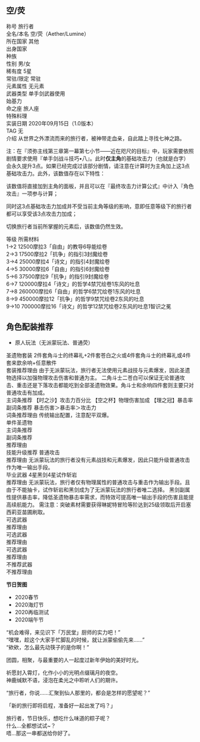 空/荧
---

  
称号 旅行者  
全名/本名 空/荧（Aether/Lumine）  
所在国家 其他  
出身国家  
种族  
性别 男/女  
稀有度 5星  
常驻/限定 常驻  
元素属性 无元素  
武器类型 单手剑武器使用  
始基力  
命之座 旅人座  
特殊料理  
实装日期 2020年09月15日（1.0版本）  
TAG 无  
介绍 从世界之外漂流而来的旅行者，被神带走血亲，自此踏上寻找七神之路。

  

注：在『须弥主线第三章第一幕第七小节——近在咫尺的目标』中，玩家需要依照剧情要求使用『单手剑战斗技巧•八』。此时**仅主角**的基础攻击力（也就是白字）会永久提升3点。如果已经完成过该部分剧情，请注意在计算时为主角加上这3点基础攻击力。此外，该数值存在以下特性：  

该数值将直接加到主角的面板，并且可以在『最终攻击力计算公式』中计入『角色攻击』一项参与计算；

同时这3点基础攻击力加成并不受当前主角等级的影响，意即任意等级下的旅行者都可以享受该3点攻击力加成；

切换旅行者当前所掌握的元素后，该数值仍然生效。

  

  
等级 所需材料  
1→2 12500摩拉3「自由」的教导6导能绘卷  
2→3 17500摩拉2「抗争」的指引3封魔绘卷  
3→4 25000摩拉4「诗文」的指引4封魔绘卷  
4→5 30000摩拉6「自由」的指引6封魔绘卷  
5→6 37500摩拉9「抗争」的指引9封魔绘卷  
6→7 120000摩拉4「诗文」的哲学4禁咒绘卷1东风的吐息  
7→8 260000摩拉6「自由」的哲学6禁咒绘卷1东风的吐息  
8→9 450000摩拉12「抗争」的哲学9禁咒绘卷2东风的吐息  
9→10 700000摩拉16「诗文」的哲学12禁咒绘卷2东风的吐息1智识之冕

角色配装推荐
------

*   原人玩法（无派蒙玩法、普通荧）

  
圣遗物套装 2件套角斗士的终幕礼+2件套苍白之火或4件套角斗士的终幕礼或4件套来歆余响+任意散件  
套装推荐理由 由于无派蒙玩法，旅行者无法使用元素战技与元素爆发，因此圣遗物选择以加强物理攻击伤害和普通为主。 二角斗士二苍白可以保证无论普通攻击、重击还是下落攻击都能吃到全部圣遗物效果。角斗士和余响四件套则主要只对普通攻击有加成。  
主词条推荐 【时之沙】攻击力百分比 【空之杯】物理伤害加成 【理之冠】暴击率  
副词条推荐 暴击伤害＞暴击率＞攻击力  
词条推荐理由 传统输出配置，注意配平双爆。  
单件圣遗物  
主词条推荐  
副词条推荐  
推荐理由  
技能升级推荐 普通攻击  
推荐理由 无派蒙玩法的旅行者没有元素战技和元素爆发，因此只能升级普通攻击作为唯一输出手段。  
毕业武器 4星黑剑4星试作斩岩  
推荐理由 无派蒙玩法，旅行者仅有物理属性的普通攻击与重击作为输出手段。且由于不能抽卡，试作斩岩和黑剑成为了无派蒙玩法的旅行者唯二选择。 黑剑副属性提供暴击率，降低圣遗物暴击率需求，而特效可提高唯一输出手段的伤害且能提高续航能力。 需注意：突破素材需要获得琳妮特冒险等阶达到25级领取后开启塞西莉亚苗圃刷取。  
可选武器  
推荐理由  
可选武器  
推荐理由  
可选武器  
推荐理由  
不推荐武器  
不推荐理由

**节日贺图**  
  

*   2020春节
*   2020海灯节
*   2020再临测试
*   2020端午节

“机会难得，来见识下「万民堂」厨师的实力吧！”  
“嘿嘿，趁这个大家手忙脚乱的时候，就让派蒙偷偷先来……”  
“欸欸，怎么最先动筷子的是你啊！”  
  
团圆，相聚，与最重要的人一起度过新年伊始的美好时光。  

祈愿封入霄灯，化作小小的光明点缀璃月的夜空。  
神鹿缄默不语，浸泡在柔光之中聆听人们的期许。  
  
“旅行者，你说……汇聚到仙人那里的，都会是怎样的愿望呢？”  

「新的旅行即将启程，准备好一起出发了吗？」  

旅行者，节日快乐，想吃什么味道的粽子呢？  
什么…全都想试试~？  
唔…那这一串都送给你好了。